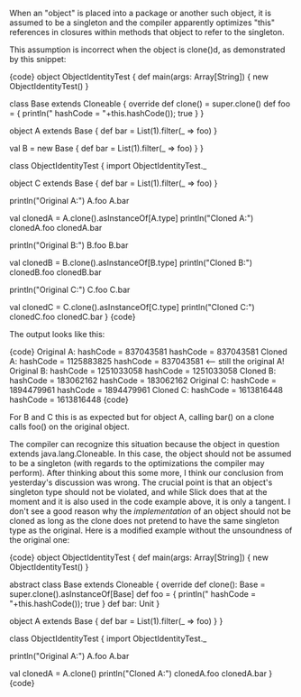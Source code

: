 When an "object" is placed into a package or another such object, it is assumed to be a singleton and the compiler apparently optimizes "this" references in closures within methods that object to refer to the singleton.

This assumption is incorrect when the object is clone()d, as demonstrated by this snippet:

{code}
object ObjectIdentityTest {
   def main(args: Array[String]) { new ObjectIdentityTest() }

   class Base extends Cloneable {
     override def clone() = super.clone()
     def foo = { println("  hashCode = "+this.hashCode()); true }
   }

   object A extends Base { def bar = List(1).filter(_ => foo) }

   val B = new Base { def bar = List(1).filter(_ => foo) }
}

class ObjectIdentityTest {
   import ObjectIdentityTest._

   object C extends Base { def bar = List(1).filter(_ => foo) }

   println("Original A:")
   A.foo
   A.bar

   val clonedA = A.clone().asInstanceOf[A.type]
   println("Cloned A:")
   clonedA.foo
   clonedA.bar

   println("Original B:")
   B.foo
   B.bar

   val clonedB = B.clone().asInstanceOf[B.type]
   println("Cloned B:")
   clonedB.foo
   clonedB.bar

   println("Original C:")
   C.foo
   C.bar

   val clonedC = C.clone().asInstanceOf[C.type]
   println("Cloned C:")
   clonedC.foo
   clonedC.bar
}
{code}

The output looks like this:

{code}
Original A:
   hashCode = 837043581
   hashCode = 837043581
Cloned A:
   hashCode = 1125883825
   hashCode = 837043581 <-- still the original A!
Original B:
   hashCode = 1251033058
   hashCode = 1251033058
Cloned B:
   hashCode = 183062162
   hashCode = 183062162
Original C:
   hashCode = 1894479961
   hashCode = 1894479961
Cloned C:
   hashCode = 1613816448
   hashCode = 1613816448
{code}

For B and C this is as expected but for object A, calling bar() on a
clone calls foo() on the original object.

The compiler can recognize this situation because the object in question extends java.lang.Cloneable. In this case, the object should not be assumed to be a singleton (with regards to the optimizations the compiler may perform).
After thinking about this some more, I think our conclusion from yesterday's discussion was wrong. The crucial point is that an object's singleton type should not be violated, and while Slick does that at the moment and it is also used in the code example above, it is only a tangent. I don't see a good reason why the *implementation* of an object should not be cloned as long as the clone does not pretend to have the same singleton type as the original. Here is a modified example without the unsoundness of the original one:

{code}
object ObjectIdentityTest {
   def main(args: Array[String]) { new ObjectIdentityTest() }

   abstract class Base extends Cloneable {
     override def clone(): Base = super.clone().asInstanceOf[Base]
     def foo = { println("  hashCode = "+this.hashCode()); true }
     def bar: Unit
   }

   object A extends Base { def bar = List(1).filter(_ => foo) }
}

class ObjectIdentityTest {
   import ObjectIdentityTest._

   println("Original A:")
   A.foo
   A.bar

   val clonedA = A.clone()
   println("Cloned A:")
   clonedA.foo
   clonedA.bar
}
{code}
